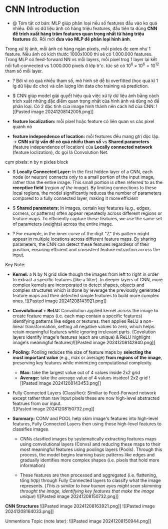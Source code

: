 # CNN Introduction
+ @ Tóm tắt cơ bản: MLP giúp phân loại nếu số features đầu vào ko quá nhiều. Đối vs dữ liệu ảnh có hàng triệu features, đầu tiên ta dùng **CNN để trích xuất hàng trăm features quan trọng nhất từ hàng triệu features** đó. Rồi mới **đưa vào MLP để phân loại hình ảnh**.    

Trong xử lý ảnh, mỗi ảnh có hàng ngàn pixels, mỗi pixles đc xem như 1 feature. Nếu ảnh có kích thước 1000x1000 thì sẽ có 1.000.000 features. Trong MLP có feed-forward NN vs mỗi layers, mỗi pixel trog 1 layer lại kết nối full-connected vs 1.000.000 pixels ở lớp tr'c. tức sẽ có $10^{6} \times 10^{6} = 10^{12}$  tham số mỗi layer. 
+ ? Bởi vì có quá nhiều tham số, mô hình sẽ dễ bị overfitted (học quá kĩ 1 lg dữ liệu đc cho) và cần lượng lớn data cho training và prediction.

+ $ CNN giúp model giải quyết hiệu quả việc xử lý dữ liệu ảnh bằng cách trích xuất những đặc điểm quan trọng nhất của hình ảnh và dùng nó để phân loại. Có 2 đặc tính của image hình thành nên cách hđ của CNN: 
![[Pasted image 20241208142005.png]]
+ **feature localization:** mỗi pixel hoặc feature có liên quan vs các pixel quanh nó
+ **feature independence of location:** mỗi features đều mang gtrị độc lập. 
-> **CNN xử lý vấn đề có quá nhiều tham số** vs **Shared parameters** (feature independence of location) của **Locally connected network** (feature loclization), đc gọi là Convolution Net.

cụm pixels: n by n pixles block 
+ $ **Locally Connected Layer:**  In the first hidden layer of a CNN, each node (or neuron) connects only to a small portion of the input image, rather than the entire image. This small portion is often referred to as the **receptive field** (*region of the image*). By limiting connections to these local regions, the model significantly reduces the number of parameters compared to a fully connected layer, making it more efficient

+ $ **Shared parameters:** In images, certain key features (e.g., edges, corners, or patterns) often appear repeatedly across different regions or feature maps. To efficiently capture these features, we use the same set of parameters (weights) across the entire image.
+ ? For example, in the inner curve of the digit "7," this pattern might appear in multiple locations across different feature maps. By sharing parameters, the CNN can detect these features regardless of their position, ensuring efficient and consistent feature extraction across the input.

Key Note: 
+ **Kernel:** a N by N grid slide though the images from left to right in order to extract a specific features (like a filter).
	In deeper layers of CNN, more complex kernels are incorporated to detect shapes, objects and complex structures which is done by leverage the previously generated feature maps and their detected simple features to build more complex ones. ![[Pasted image 20241208143921.png]]
	
+ **Convolutional + ReLU:** Convolution applied kernel across the image to create feature maps (i.e. each map contain a specific features) identifying patterns like edges or textures. then applies ReLU a non-linear transformation, setting all negative values to zero, which helps retain meaningful features while ignoring irrelevant parts.
	(Covolution layers identify image's features (each are unique) & ReLU highlight image's meaningful features)![[Pasted image 20241208142940.png]]
	
+ **Pooling:** Pooling reduces the size of feature maps by **selecting the most important value** (e.g., max or average) **from regions of the image**, preserving key features while minimizing computational complexity.
	+ **Max:** take the largest value out of 4 values ​​inside 2x2 grid
	+ **Average:** take the average value of 4 values inside ​​of 2x2 grid
	![[Pasted image 20241208143453.png]]
	
+ Fully Connected Layers (Classifier): Similiar to Feed-Forward network except rather than raw input pixels these are now high-level abstracted featrues from our input.  
	![[Pasted image 20241208150732.png]]
+ **Summary:** CONV and POOL help skim image's features into high-level features, Fully Connected Layers then using those high-level features to classifies images.
	
	+ CNNs clasified images by systematically extracting features maps using convolutional layers (Convs) and reducing these maps to their most meaningful features using poolings layers (Pools). Through this process, the model begins learning basic patterns like edges and gradually identifies more complex shapes (i.e. pixels that hold more information)  
		
	+ These features are then processed and aggregated (i.e. flattening, tổng hợp) through Fully Connected layers to classify what the image represents.
	(*This is similar to how human eyes might scan skimming throught the image, identifying key features that make the image unique*) ![[Pasted image 20241208150732.png]]
	
**CNN Structures** 
	![[Pasted image 20241208163921.png]]
	![[Pasted image 20241208164033.png]]


Unmentions Topic (note later):
![[Pasted image 20241208150944.png]]



